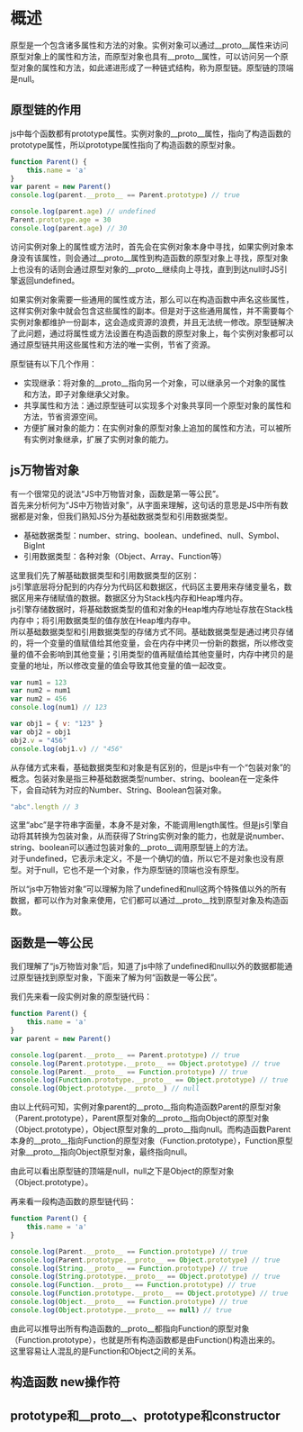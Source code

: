 # 概述
原型是一个包含诸多属性和方法的对象。实例对象可以通过__proto__属性来访问原型对象上的属性和方法，而原型对象也具有__proto__属性，可以访问另一个原型对象的属性和方法，如此递进形成了一种链式结构，称为原型链。原型链的顶端是null。

## 原型链的作用
js中每个函数都有prototype属性。实例对象的__proto__属性，指向了构造函数的prototype属性，所以prototype属性指向了构造函数的原型对象。
```js
function Parent() {
    this.name = 'a'
}
var parent = new Parent()
console.log(parent.__proto__ == Parent.prototype) // true

console.log(parent.age) // undefined
Parent.prototype.age = 30
console.log(parent.age) // 30
```

访问实例对象上的属性或方法时，首先会在实例对象本身中寻找，如果实例对象本身没有该属性，则会通过__proto__属性到构造函数的原型对象上寻找，原型对象上也没有的话则会通过原型对象的__proto__继续向上寻找，直到到达null时JS引擎返回undefined。  

如果实例对象需要一些通用的属性或方法，那么可以在构造函数中声名这些属性，这样实例对象中就会包含这些属性的副本。但是对于这些通用属性，并不需要每个实例对象都维护一份副本，这会造成资源的浪费，并且无法统一修改。原型链解决了此问题，通过将属性或方法设置在构造函数的原型对象上，每个实例对象都可以通过原型链共用这些属性和方法的唯一实例，节省了资源。

原型链有以下几个作用：
* 实现继承：将对象的__proto__指向另一个对象，可以继承另一个对象的属性和方法，即子对象继承父对象。
* 共享属性和方法：通过原型链可以实现多个对象共享同一个原型对象的属性和方法，节省资源空间。
* 方便扩展对象的能力：在实例对象的原型对象上追加的属性和方法，可以被所有实例对象继承，扩展了实例对象的能力。

## js万物皆对象
有一个很常见的说法“JS中万物皆对象，函数是第一等公民”。  
首先来分析何为“JS中万物皆对象”，从字面来理解，这句话的意思是JS中所有数据都是对象，但我们熟知JS分为基础数据类型和引用数据类型。
* 基础数据类型：number、string、boolean、undefined、null、Symbol、BigInt
* 引用数据类型：各种对象（Object、Array、Function等）

这里我们先了解基础数据类型和引用数据类型的区别：  
js引擎底层将分配到的内存分为代码区和数据区，代码区主要用来存储变量名，数据区用来存储赋值的数据。数据区分为Stack栈内存和Heap堆内存。  
js引擎存储数据时，将基础数据类型的值和对象的Heap堆内存地址存放在Stack栈内存中；将引用数据类型的值存放在Heap堆内存中。  
所以基础数据类型和引用数据类型的存储方式不同。基础数据类型是通过拷贝存储的，将一个变量的值赋值给其他变量，会在内存中拷贝一份新的数据，所以修改变量的值不会影响到其他变量；引用类型的值再赋值给其他变量时，内存中拷贝的是变量的地址，所以修改变量的值会导致其他变量的值一起改变。
```js
var num1 = 123
var num2 = num1
var num2 = 456
console.log(num1) // 123

var obj1 = { v: "123" }
var obj2 = obj1
obj2.v = "456"
console.log(obj1.v) // "456"
```
从存储方式来看，基础数据类型和对象是有区别的，但是js中有一个“包装对象”的概念。包装对象是指三种基础数据类型number、string、boolean在一定条件下，会自动转为对应的Number、String、Boolean包装对象。
```js
"abc".length // 3
```
这里“abc”是字符串字面量，本身不是对象，不能调用length属性。但是js引擎自动将其转换为包装对象，从而获得了String实例对象的能力，也就是说number、string、boolean可以通过包装对象的__proto__调用原型链上的方法。  
对于undefined，它表示未定义，不是一个确切的值，所以它不是对象也没有原型。对于null，它也不是一个对象，作为原型链的顶端也没有原型。  

所以“js中万物皆对象”可以理解为除了undefined和null这两个特殊值以外的所有数据，都可以作为对象来使用，它们都可以通过__proto__找到原型对象及构造函数。

## 函数是一等公民
我们理解了“js万物皆对象”后，知道了js中除了undefined和null以外的数据都能通过原型链找到原型对象，下面来了解为何“函数是一等公民”。

我们先来看一段实例对象的原型链代码：
```js
function Parent() {
    this.name = 'a'
}
var parent = new Parent()

console.log(parent.__proto__ == Parent.prototype) // true
console.log(Parent.prototype.__proto__ == Object.prototype) // true
console.log(Parent.__proto__ == Function.prototype) // true
console.log(Function.prototype.__proto__ == Object.prototype) // true
console.log(Object.prototype.__proto__) // null
```
由以上代码可知，实例对象parent的__proto__指向构造函数Parent的原型对象（Parent.prototype），Parent原型对象的__proto__指向Object的原型对象（Object.prototype），Object原型对象的__proto__指向null。而构造函数Parent本身的__proto__指向Function的原型对象（Function.prototype），Function原型对象__proto__指向Object原型对象，最终指向null。  

由此可以看出原型链的顶端是null，null之下是Object的原型对象（Object.prototype）。  

再来看一段构造函数的原型链代码：
```js
function Parent() {
    this.name = 'a'
}

console.log(Parent.__proto__ == Function.prototype) // true
console.log(Parent.prototype.__proto__ == Object.prototype) // true
console.log(String.__proto__ == Function.prototype) // true
console.log(String.prototype.__proto__ == Object.prototype) // true
console.log(Function.__proto__ == Function.prototype) // true
console.log(Function.prototype.__proto__ == Object.prototype) // true
console.log(Object.__proto__ == Function.prototype) // true
console.log(Object.prototype.__proto__ == null) // true
```
由此可以推导出所有构造函数的__proto__都指向Function的原型对象（Function.prototype），也就是所有构造函数都是由Function()构造出来的。  
这里容易让人混乱的是Function和Object之间的关系。

## 构造函数 new操作符

## prototype和__proto__、prototype和constructor
